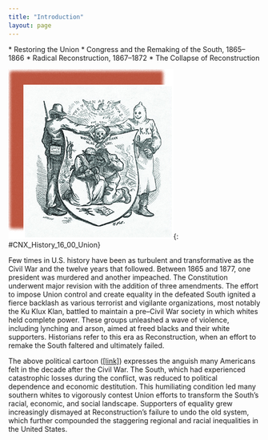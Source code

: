 ```yaml
---
title: "Introduction"
layout: page
---
```



<div data-type="abstract" markdown="1">
* Restoring the Union
* Congress and the Remaking of the South, 1865–1866
* Radical Reconstruction, 1867–1872
* The Collapse of Reconstruction

</div>

<?cnx.eoc class="summary" title="Summary"?>

<?cnx.eoc class="review-questions" title="Review Questions"?>

<?cnx.eoc class="critical-thinking" title="Critical Thinking Questions"?>

 ![An illustration shows a man labeled &#x201C;White League&#x201D; shaking hands with a hooded figure labeled &#x201C;KKK.&#x201D; Their hands meet over a skull and crossbones. Below, a shield shows a black couple weeping over a baby. In the background, a schoolhouse burns, and a lynched freedman is shown hanging from a tree. Above the shield, which is labeled &#x201C;Worse than Slavery,&#x201D; the text reads, &#x201C;The Union as it Was: This is a White Man&#x2019;s Government.&#x201D;](../resources/CNX_History_16_00_Union.jpg "In this political cartoon by Thomas Nast, which appeared in Harper&#x2019;s Weekly in October 1874, the &#x201C;White League&#x201D; shakes hands with the Ku Klux Klan over a shield that shows a couple weeping over a baby. In the background, a schoolhouse burns, and a lynched freedman is shown hanging from a tree. Above the shield, which is labeled &#x201C;Worse than Slavery,&#x201D; the text reads, &#x201C;The Union as It Was: This Is a White Man&#x2019;s Government.&#x201D; "){: #CNX_History_16_00_Union}

Few times in U.S. history have been as turbulent and transformative as the Civil War and the twelve years that followed. Between 1865 and 1877, one president was murdered and another impeached. The Constitution underwent major revision with the addition of three amendments. The effort to impose Union control and create equality in the defeated South ignited a fierce backlash as various terrorist and vigilante organizations, most notably the Ku Klux Klan, battled to maintain a pre–Civil War society in which whites held complete power. These groups unleashed a wave of violence, including lynching and arson, aimed at freed blacks and their white supporters. Historians refer to this era as Reconstruction, when an effort to remake the South faltered and ultimately failed.

The above political cartoon ([\[link\]](#CNX_History_16_00_Union)) expresses the anguish many Americans felt in the decade after the Civil War. The South, which had experienced catastrophic losses during the conflict, was reduced to political dependence and economic destitution. This humiliating condition led many southern whites to vigorously contest Union efforts to transform the South’s racial, economic, and social landscape. Supporters of equality grew increasingly dismayed at Reconstruction’s failure to undo the old system, which further compounded the staggering regional and racial inequalities in the United States.

